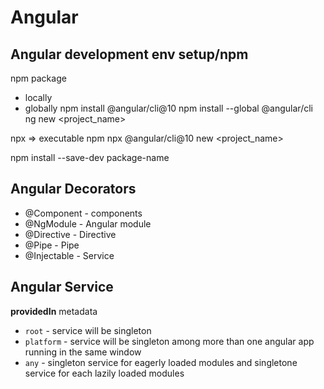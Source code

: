 # Angular

## Angular development env setup/npm
npm package
- locally
- globally
npm install @angular/cli@10
npm install --global @angular/cli
ng new <project_name>

npx => executable npm
npx @angular/cli@10 new <project_name>

npm install --save-dev package-name

## Angular Decorators
- @Component - components
- @NgModule - Angular module
- @Directive - Directive
- @Pipe - Pipe
- @Injectable - Service

## Angular Service
**providedIn** metadata
- `root` - service will be singleton
- `platform` - service will be singleton among more than one angular app running in the same window
- `any` - singleton service for eagerly loaded modules and singletone service for each lazily loaded modules
